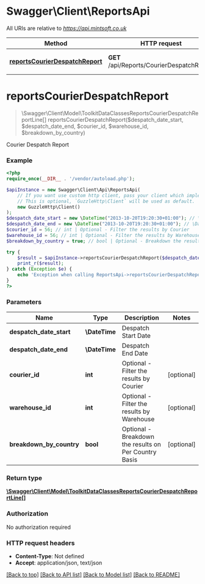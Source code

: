# Swagger\Client\ReportsApi

All URIs are relative to *https://api.mintsoft.co.uk*

Method | HTTP request | Description
------------- | ------------- | -------------
[**reportsCourierDespatchReport**](ReportsApi.md#reportsCourierDespatchReport) | **GET** /api/Reports/CourierDespatchReport | Courier Despatch Report


# **reportsCourierDespatchReport**
> \Swagger\Client\Model\ToolkitDataClassesReportsCourierDespatchReportLine[] reportsCourierDespatchReport($despatch_date_start, $despatch_date_end, $courier_id, $warehouse_id, $breakdown_by_country)

Courier Despatch Report

### Example
```php
<?php
require_once(__DIR__ . '/vendor/autoload.php');

$apiInstance = new Swagger\Client\Api\ReportsApi(
    // If you want use custom http client, pass your client which implements `GuzzleHttp\ClientInterface`.
    // This is optional, `GuzzleHttp\Client` will be used as default.
    new GuzzleHttp\Client()
);
$despatch_date_start = new \DateTime("2013-10-20T19:20:30+01:00"); // \DateTime | Despatch Start Date
$despatch_date_end = new \DateTime("2013-10-20T19:20:30+01:00"); // \DateTime | Despatch End Date
$courier_id = 56; // int | Optional - Filter the results by Courier
$warehouse_id = 56; // int | Optional - Filter the results by Warehouse
$breakdown_by_country = true; // bool | Optional - Breakdown the results on Per Country Basis

try {
    $result = $apiInstance->reportsCourierDespatchReport($despatch_date_start, $despatch_date_end, $courier_id, $warehouse_id, $breakdown_by_country);
    print_r($result);
} catch (Exception $e) {
    echo 'Exception when calling ReportsApi->reportsCourierDespatchReport: ', $e->getMessage(), PHP_EOL;
}
?>
```

### Parameters

Name | Type | Description  | Notes
------------- | ------------- | ------------- | -------------
 **despatch_date_start** | **\DateTime**| Despatch Start Date |
 **despatch_date_end** | **\DateTime**| Despatch End Date |
 **courier_id** | **int**| Optional - Filter the results by Courier | [optional]
 **warehouse_id** | **int**| Optional - Filter the results by Warehouse | [optional]
 **breakdown_by_country** | **bool**| Optional - Breakdown the results on Per Country Basis | [optional]

### Return type

[**\Swagger\Client\Model\ToolkitDataClassesReportsCourierDespatchReportLine[]**](../Model/ToolkitDataClassesReportsCourierDespatchReportLine.md)

### Authorization

No authorization required

### HTTP request headers

 - **Content-Type**: Not defined
 - **Accept**: application/json, text/json

[[Back to top]](#) [[Back to API list]](../../README.md#documentation-for-api-endpoints) [[Back to Model list]](../../README.md#documentation-for-models) [[Back to README]](../../README.md)

